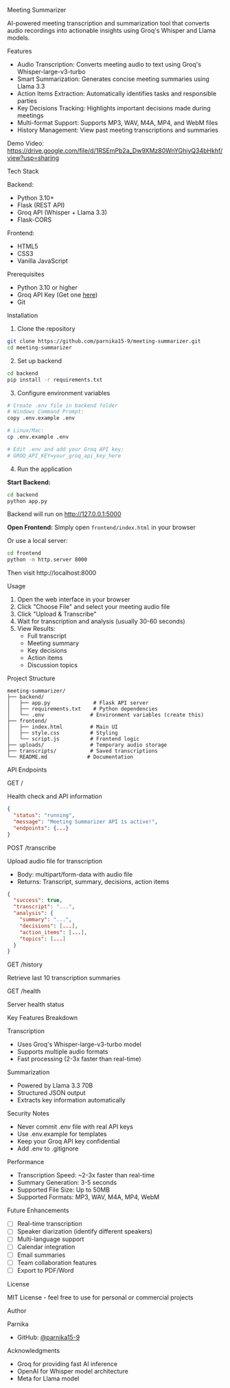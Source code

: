 Meeting Summarizer

AI-powered meeting transcription and summarization tool that converts audio recordings into actionable insights using Groq's Whisper and Llama models.

 Features

- Audio Transcription: Converts meeting audio to text using Groq's Whisper-large-v3-turbo
- Smart Summarization: Generates concise meeting summaries using Llama 3.3
- Action Items Extraction: Automatically identifies tasks and responsible parties
- Key Decisions Tracking: Highlights important decisions made during meetings
- Multi-format Support: Supports MP3, WAV, M4A, MP4, and WebM files
- History Management: View past meeting transcriptions and summaries

 Demo Video:
 https://drive.google.com/file/d/1RSEmPb2a_Dw9XMz80WnYGhiyQ34bHkhf/view?usp=sharing

 Tech Stack

Backend:
- Python 3.10+
- Flask (REST API)
- Groq API (Whisper + Llama 3.3)
- Flask-CORS

Frontend:
- HTML5
- CSS3
- Vanilla JavaScript

 Prerequisites

- Python 3.10 or higher
- Groq API Key (Get one [here](https://console.groq.com/keys))
- Git

 Installation

 1. Clone the repository
```bash
git clone https://github.com/parnika15-9/meeting-summarizer.git
cd meeting-summarizer
```

 2. Set up backend
```bash
cd backend
pip install -r requirements.txt
```

 3. Configure environment variables
```bash
# Create .env file in backend folder
# Windows Command Prompt:
copy .env.example .env

# Linux/Mac:
cp .env.example .env

# Edit .env and add your Groq API key:
# GROQ_API_KEY=your_groq_api_key_here
```

 4. Run the application

**Start Backend:**
```bash
cd backend
python app.py
```

Backend will run on http://127.0.0.1:5000

**Open Frontend:** Simply open `frontend/index.html` in your browser

Or use a local server:
```bash
cd frontend
python -m http.server 8000
```

Then visit http://localhost:8000

 Usage

1. Open the web interface in your browser
2. Click "Choose File" and select your meeting audio file
3. Click "Upload & Transcribe"
4. Wait for transcription and analysis (usually 30-60 seconds)
5. View Results:
   - Full transcript
   - Meeting summary
   - Key decisions
   - Action items
   - Discussion topics

 Project Structure
```
meeting-summarizer/
├── backend/
│   ├── app.py              # Flask API server
│   ├── requirements.txt    # Python dependencies
│   └── .env               # Environment variables (create this)
├── frontend/
│   ├── index.html         # Main UI
│   ├── style.css          # Styling
│   └── script.js          # Frontend logic
├── uploads/               # Temporary audio storage
├── transcripts/           # Saved transcriptions
└── README.md             # Documentation
```

 API Endpoints

 GET /

Health check and API information
```json
{
  "status": "running",
  "message": "Meeting Summarizer API is active!",
  "endpoints": {...}
}
```

 POST /transcribe

Upload audio file for transcription

- Body: multipart/form-data with audio file
- Returns: Transcript, summary, decisions, action items
```json
{
  "success": true,
  "transcript": "...",
  "analysis": {
    "summary": "...",
    "decisions": [...],
    "action_items": [...],
    "topics": [...]
  }
}
```

 GET /history

Retrieve last 10 transcription summaries

 GET /health

Server health status

 Key Features Breakdown

 Transcription
- Uses Groq's Whisper-large-v3-turbo model
- Supports multiple audio formats
- Fast processing (2-3x faster than real-time)

 Summarization
- Powered by Llama 3.3 70B
- Structured JSON output
- Extracts key information automatically

 Security Notes

- Never commit .env file with real API keys
- Use .env.example for templates
- Keep your Groq API key confidential
- Add .env to .gitignore

 Performance

- Transcription Speed: ~2-3x faster than real-time
- Summary Generation: 3-5 seconds
- Supported File Size: Up to 50MB
- Supported Formats: MP3, WAV, M4A, MP4, WebM

 Future Enhancements

- [ ] Real-time transcription
- [ ] Speaker diarization (identify different speakers)
- [ ] Multi-language support
- [ ] Calendar integration
- [ ] Email summaries
- [ ] Team collaboration features
- [ ] Export to PDF/Word

 License

MIT License - feel free to use for personal or commercial projects

 
 Author

Parnika
- GitHub: [@parnika15-9](https://github.com/parnika15-9)

 Acknowledgments

- Groq for providing fast AI inference
- OpenAI for Whisper model architecture
- Meta for Llama model

